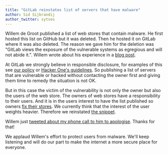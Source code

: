```yaml
---
title: "GitLab reinstates list of servers that have malware"
author: Sid Sijbrandij
author_twitter: sytses
---
```


Willem de Groot published a list of web stores that contain malware.
He first hosted this list on GitHub but it was deleted.
Then he hosted it on GitLab where it was also deleted.
The reason we gave him for the deletion was "GitLab views the exposure of the vulnerable systems as egregious and will not abide it.".
Willem wrote about his experience in a [blog post](https://gwillem.gitlab.io/2016/10/14/github-censored-research-data/).

At GitLab we strongly believe in responsible disclosure, for examples of this see [our policy](https://about.gitlab.com/disclosure/) or [Hacker One's guidelines](https://hackerone.com/disclosure-guidelines).
So publishing a list of servers that are vulnerable or hacked without contacting the owner first and giving them time to remedy the situation is not OK.

But in this case the victim of the vulnerability is not only the owner but also the users of the web store.
The owners of web stores have a responsibility to their users.
And it is in the users interest to have the list published so owners [fix their stores](https://twitter.com/gwillem/status/786908740838682624).
We currently think that the interest of the user weights heavier.
Therefore we reinstated [the snippet](https://gitlab.com/gwillem/public-snippets/snippets/28813).

Willem just [tweeted about my phone call to him to apologise](https://twitter.com/gwillem/status/787379789011251200). Thanks for that!

We applaud Willem's effort to protect users from malware.
We'll keep listening and will do our part to make the internet a more secure place for everyone.
